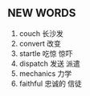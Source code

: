 ## NEW WORDS

1. couch 长沙发
2. convert 改变
3. startle 吃惊 惊吓
4. dispatch 发送 派遣
5. mechanics 力学
6. faithful 忠诚的 信徒
